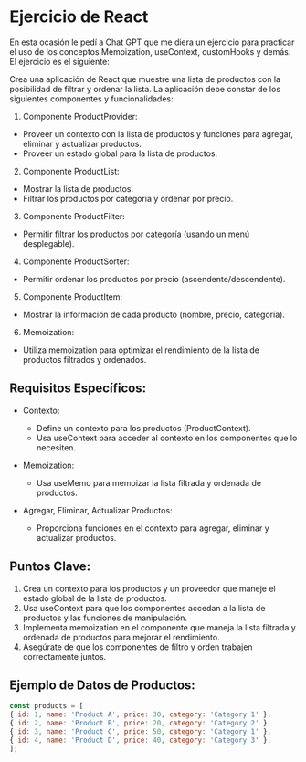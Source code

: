 # Ejercicio de React

En esta ocasión le pedí a Chat GPT que me diera un ejercicio para practicar el uso de los conceptos Memoization, useContext, customHooks y demás.
El ejercicio es el siguiente:

Crea una aplicación de React que muestre una lista de productos con la posibilidad de filtrar y ordenar la lista. La aplicación debe constar de los siguientes componentes y funcionalidades:

1. Componente ProductProvider:

- Proveer un contexto con la lista de productos y funciones para agregar, eliminar y actualizar productos.
- Proveer un estado global para la lista de productos.

2. Componente ProductList:

- Mostrar la lista de productos.
- Filtrar los productos por categoría y ordenar por precio.

3. Componente ProductFilter:

- Permitir filtrar los productos por categoría (usando un menú desplegable).

4. Componente ProductSorter:

- Permitir ordenar los productos por precio (ascendente/descendente).

5. Componente ProductItem:

- Mostrar la información de cada producto (nombre, precio, categoría).

6. Memoization:

- Utiliza memoization para optimizar el rendimiento de la lista de productos filtrados y ordenados.

## Requisitos Específicos:

- Contexto:

  - Define un contexto para los productos (ProductContext).
  - Usa useContext para acceder al contexto en los componentes que lo necesiten.

- Memoization:
  - Usa useMemo para memoizar la lista filtrada y ordenada de productos.
- Agregar, Eliminar, Actualizar Productos:
  - Proporciona funciones en el contexto para agregar, eliminar y actualizar productos.

## Puntos Clave:

1. Crea un contexto para los productos y un proveedor que maneje el estado global de la lista de productos.
2. Usa useContext para que los componentes accedan a la lista de productos y las funciones de manipulación.
3. Implementa memoization en el componente que maneja la lista filtrada y ordenada de productos para mejorar el rendimiento.
4. Asegúrate de que los componentes de filtro y orden trabajen correctamente juntos.

## Ejemplo de Datos de Productos:

```js
const products = [
{ id: 1, name: 'Product A', price: 30, category: 'Category 1' },
{ id: 2, name: 'Product B', price: 20, category: 'Category 2' },
{ id: 3, name: 'Product C', price: 50, category: 'Category 1' },
{ id: 4, name: 'Product D', price: 40, category: 'Category 3' },
];

```

